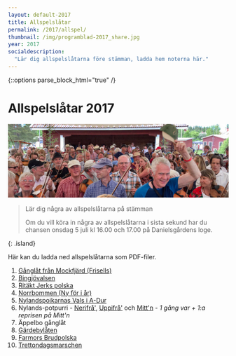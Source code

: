 ```yaml
---
layout: default-2017
title: Allspelslåtar
permalink: /2017/allspel/
thumbnail: /img/programblad-2017_share.jpg
year: 2017
socialdescription:
  "Lär dig allspelslåtarna före stämman, ladda hem noterna här."
---
```

{::options parse_block_html="true" /}
<div class="glacier">

# Allspelslåtar 2017
![](/img/page/allspel_2017.jpg)

> Lär dig några av allspelslåtarna på stämman
>
> Om du vill köra in några av allspelslåtarna i sista sekund har du chansen onsdag 5 juli kl 16.00 och 17.00 på Danielsgårdens loge.
>
{: .island}

Här kan du ladda ned allspelslåtarna som PDF-filer.


1. [Gånglåt från Mockfjärd (Frisells)](/files/mockfjard.pdf)
2. [Bingjövalsen](/files/bingsjo-valsen.pdf)
3. [Ritäkt Jerks polska](/files/ritakt_jerk.pdf)
4. [Norrbommen (Ny för i år)](/files/norrbommen.pdf)
5. [Nylandspojkarnas Vals i A-Dur](/files/nylandspojkarnas-vals.pdf)
6. Nylands-potpurri - [Nerifrå'](/files/nerifra_nr1_bingsjo_2017.pdf), [Uppifrå'](/files/uppifra_nr2_bingsjo_2017.pdf) och [Mitt'n](/files/mittn_nr3_bingsjo_2017.pdf) - _1 gång var + 1:a reprisen på Mitt'n_
7. Äppelbo gånglåt
8. [Gärdebylåten](/files/gardebylaten.pdf)
9. [Farmors Brudpolska](/files/farmors.pdf)
10. [Trettondagsmarschen](/files/trettondagsmarschen.pdf)

</div>
